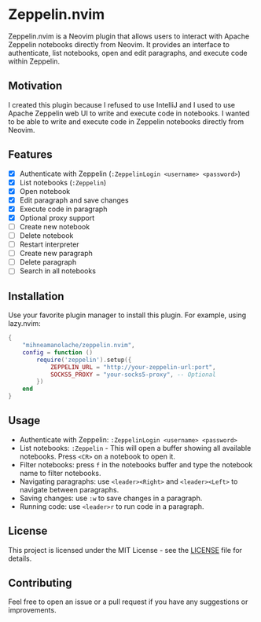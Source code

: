 # Zeppelin.nvim

Zeppelin.nvim is a Neovim plugin that allows users to interact with Apache Zeppelin notebooks directly from Neovim. It provides an interface to authenticate, list notebooks, open and edit paragraphs, and execute code within Zeppelin.

## Motivation
I created this plugin because I refused to use IntelliJ and I used to use Apache Zeppelin web UI to write and execute code in notebooks. I wanted to be able to write and execute code in Zeppelin notebooks directly from Neovim.

## Features
- [x] Authenticate with Zeppelin (`:ZeppelinLogin <username> <password>`)
- [x] List notebooks (`:Zeppelin`)
- [x] Open notebook
- [x] Edit paragraph and save changes 
- [x] Execute code in paragraph
- [x] Optional proxy support
- [ ] Create new notebook
- [ ] Delete notebook
- [ ] Restart interpreter
- [ ] Create new paragraph
- [ ] Delete paragraph
- [ ] Search in all notebooks

## Installation
Use your favorite plugin manager to install this plugin. For example, using lazy.nvim:
```lua
{
    "mihneamanolache/zeppelin.nvim",
    config = function ()
        require('zeppelin').setup({
            ZEPPELIN_URL = "http://your-zeppelin-url:port",
            SOCKS5_PROXY = "your-socks5-proxy", -- Optional
        })
    end
}
```

## Usage
- Authenticate with Zeppelin: `:ZeppelinLogin <username> <password>`
- List notebooks: `:Zeppelin` - This will open a buffer showing all available notebooks. Press `<CR>` on a notebook to open it.
- Filter notebooks: press `f` in the notebooks buffer and type the notebook name to filter notebooks.
- Navigating paragraphs: use `<leader><Right>` and `<leader><Left>` to navigate between paragraphs.
- Saving changes: use `:w` to save changes in a paragraph.
- Running code: use `<leader>r` to run code in a paragraph.

## License
This project is licensed under the MIT License - see the [LICENSE](LICENSE) file for details.

## Contributing
Feel free to open an issue or a pull request if you have any suggestions or improvements.
